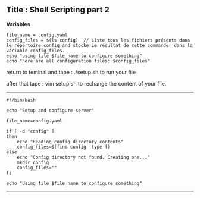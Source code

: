 ## Title : Shell Scripting part 2

**Variables**
```
file_name = config.yaml
config_files = $(ls config)  // Liste tous les fichiers présents dans le répertoire config and stocke Le résultat de cette commande  dans la variable config_files.
echo "using file $file_name to configure something"
echo "here are all configuration files: $config_files"
``` 

return to teminal and tape : ./setup.sh to run your file 

after that tape : vim setup.sh to rechange the content of your file.

---

```
#!/bin/bash

echo "Setup and configure server"

file_name=config.yaml

if [ -d "config" ]
then
    echo "Reading config directory contents"
    config_files=$(find config -type f)
else
    echo "Config directory not found. Creating one..."
    mkdir config
    config_files=""
fi

echo "Using file $file_name to configure something"
```

---
